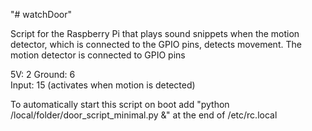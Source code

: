 "# watchDoor" 

Script for the Raspberry Pi that plays sound snippets when the motion detector,
which is connected to the GPIO pins, detects movement.
The motion detector is connected to GPIO pins

5V:		2
Ground:	6		
Input:	15 (activates when motion is detected)

To automatically start this script on boot add 
"python /local/folder/door_script_minimal.py &"
at the end of /etc/rc.local